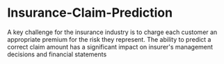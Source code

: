 # Insurance-Claim-Prediction
A key challenge for the insurance industry is to charge each customer an appropriate premium for the risk they represent. The ability to predict a correct claim amount has a significant impact on insurer's management decisions and financial statements
